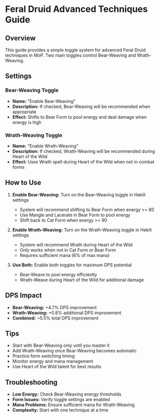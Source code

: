 # Feral Druid Advanced Techniques Guide

## Overview

This guide provides a simple toggle system for advanced Feral Druid techniques in MoP. Two main toggles control Bear-Weaving and Wrath-Weaving.

## Settings

### Bear-Weaving Toggle
- **Name:** "Enable Bear-Weaving"
- **Description:** If checked, Bear-Weaving will be recommended when appropriate
- **Effect:** Shifts to Bear Form to pool energy and deal damage when energy is high

### Wrath-Weaving Toggle  
- **Name:** "Enable Wrath-Weaving"
- **Description:** If checked, Wrath-Weaving will be recommended during Heart of the Wild
- **Effect:** Uses Wrath spell during Heart of the Wild when not in combat forms

## How to Use

1. **Enable Bear-Weaving:** Turn on the Bear-Weaving toggle in Hekili settings
   - System will recommend shifting to Bear Form when energy >= 80
   - Use Mangle and Lacerate in Bear Form to pool energy
   - Shift back to Cat Form when energy >= 90

2. **Enable Wrath-Weaving:** Turn on the Wrath-Weaving toggle in Hekili settings
   - System will recommend Wrath during Heart of the Wild
   - Only works when not in Cat Form or Bear Form
   - Requires sufficient mana (6% of max mana)

3. **Use Both:** Enable both toggles for maximum DPS potential
   - Bear-Weave to pool energy efficiently
   - Wrath-Weave during Heart of the Wild for additional damage

## DPS Impact

- **Bear-Weaving:** +4.7% DPS improvement
- **Wrath-Weaving:** +0.8% additional DPS improvement
- **Combined:** ~5.5% total DPS improvement

## Tips

- Start with Bear-Weaving only until you master it
- Add Wrath-Weaving once Bear-Weaving becomes automatic
- Practice form switching timing
- Monitor energy and mana management
- Use Heart of the Wild talent for best results

## Troubleshooting

- **Low Energy:** Check Bear-Weaving energy thresholds
- **Form Issues:** Verify toggle settings are enabled
- **Mana Problems:** Ensure sufficient mana for Wrath-Weaving
- **Complexity:** Start with one technique at a time 